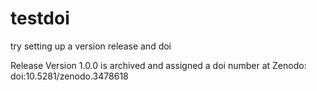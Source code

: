 # testdoi

try setting up a version release and doi

Release Version 1.0.0 is archived and assigned a doi number at Zenodo: doi:10.5281/zenodo.3478618
